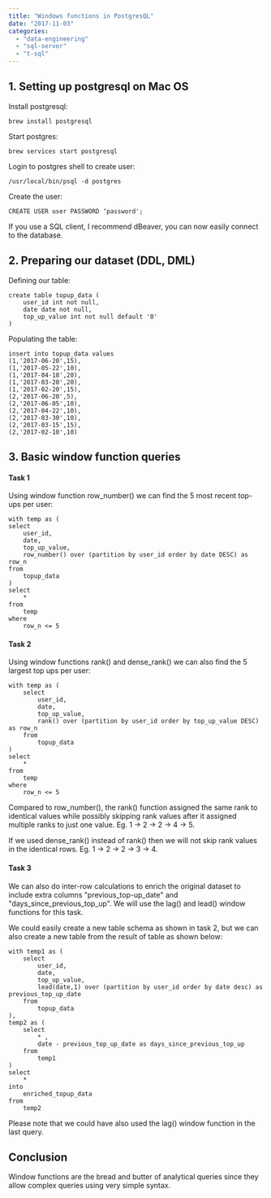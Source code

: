 ```yaml
---
title: "Windows functions in PostgresQL"
date: "2017-11-03"
categories: 
  - "data-engineering"
  - "sql-server"
  - "t-sql"
---
```


## 1. Setting up postgresql on Mac OS

Install postgresql:

```
brew install postgresql 
```

Start postgres:

```
brew services start postgresql
```

Login to postgres shell to create user:

```
/usr/local/bin/psql -d postgres
```

Create the user:

```
CREATE USER user PASSWORD ‘password';
```

If you use a SQL client, I recommend dBeaver, you can now easily connect to the database.

## 2. Preparing our dataset (DDL, DML)

Defining our table:

```none
create table topup_data (
    user_id int not null, 
    date date not null, 
    top_up_value int not null default '0'  
)
```

Populating the table:

```none
insert into topup_data values 
(1,'2017-06-20',15),
(1,'2017-05-22',10),
(1,'2017-04-18',20),
(1,'2017-03-20',20),
(1,'2017-02-20',15),
(2,'2017-06-20',5),
(2,'2017-06-05',10),
(2,'2017-04-22',10),
(2,'2017-03-30',10),
(2,'2017-03-15',15),
(2,'2017-02-10',10)
```

## 3. Basic window function queries

#### Task 1

Using window function row_number() we can find the 5 most recent top-ups per user:

```none
with temp as (
select 
    user_id, 
    date,
    top_up_value, 
    row_number() over (partition by user_id order by date DESC) as row_n
from 
    topup_data
)
select 
    *
from 
    temp
where 
    row_n <= 5
```

#### Task 2

Using window functions rank() and dense_rank() we can also find the 5 largest top ups per user:

```none
with temp as (
    select 
        user_id, 
        date,
        top_up_value, 
        rank() over (partition by user_id order by top_up_value DESC) as row_n
    from 
        topup_data
)
select 
    *
from 
    temp
where 
    row_n <= 5
```

Compared to row_number(), the rank() function assigned the same rank to identical values while possibly skipping rank values after it assigned multiple ranks to just one value. Eg. 1 -> 2 -> 2 -> 4 -> 5.

If we used dense_rank() instead of rank() then we will not skip rank values in the identical rows. Eg. 1 -> 2 -> 2 -> 3 -> 4.

#### Task 3

We can also do inter-row calculations to enrich the original dataset to include extra columns "previous_top-up_date" and "days_since_previous_top_up". We will use the lag() and lead() window functions for this task.

We could easily create a new table schema as shown in task 2, but we can also create a new table from the result of table as shown below:

```none
with temp1 as (
    select 
        user_id, 
        date,
        top_up_value, 
        lead(date,1) over (partition by user_id order by date desc) as previous_top_up_date
    from 
        topup_data
), 
temp2 as (
    select 
        * , 
        date - previous_top_up_date as days_since_previous_top_up
    from 
        temp1
)
select 
    *
into 
    enriched_topup_data
from 
    temp2
```

Please note that we could have also used the lag() window function in the last query.

## Conclusion

Window functions are the bread and butter of analytical queries since they allow complex queries using very simple syntax.
